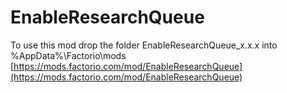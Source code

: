 # EnableResearchQueue
To use this mod drop the folder EnableResearchQueue_x.x.x into %AppData%\Factorio\mods<br />
[https://mods.factorio.com/mod/EnableResearchQueue](https://mods.factorio.com/mod/EnableResearchQueue)
